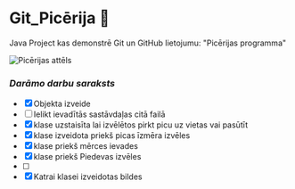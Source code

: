 # Git_Picērija :pizza:
Java Project kas demonstrē Git un GitHub lietojumu: "Picērijas programma"

![Picērijas attēls](https://i.imgur.com/Ke3EBeL.png)
### *Darāmo darbu saraksts*
- [X] Objekta izveide
- [ ] Ielikt ievadītās sastāvdaļas citā failā
- [X] klase uzstaisīta lai izvēlētos pirkt picu uz vietas vai pasūtīt
- [X] klase izveidota priekš picas īzmēra izvēles
- [X] klase priekš mērces ievades
- [X] klase priekš Piedevas izvēles 
- [ ] 
- [X] Katrai klasei izveidotas bildes

